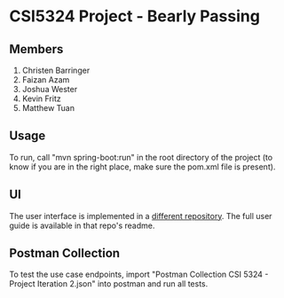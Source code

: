 # CSI5324 Project - Bearly Passing

## Members

1. Christen Barringer
2. Faizan Azam
3. Joshua Wester
4. Kevin Fritz
5. Matthew Tuan

## Usage

To run, call "mvn spring-boot:run" in the root directory of the project (to know if you are in the right place, make sure the pom.xml file is present).

## UI

The user interface is implemented in a [different repository](https://github.com/household-four/bearly-passing-ui). The full
user guide is available in that repo's readme.

## Postman Collection

To test the use case endpoints, import "Postman Collection CSI 5324 - Project Iteration 2.json" into postman and run all tests.
